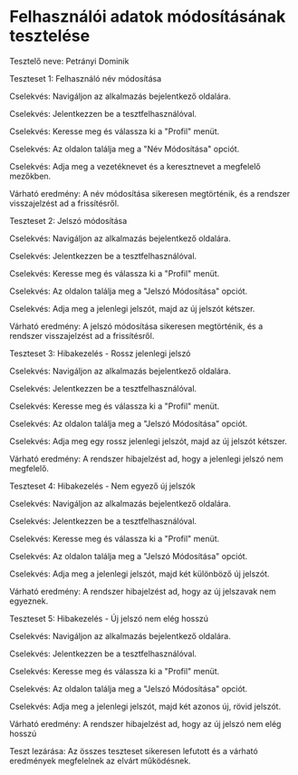 # Felhasználói adatok módosításának tesztelése


Tesztelő neve: Petrányi Dominik

Teszteset 1: Felhasználó név módosítása

Cselekvés: Navigáljon az alkalmazás bejelentkező oldalára.

Cselekvés: Jelentkezzen be a tesztfelhasználóval.

Cselekvés: Keresse meg és válassza ki a "Profil" menüt.

Cselekvés: Az oldalon találja meg a "Név Módosítása" opciót.

Cselekvés: Adja meg a vezetéknevet és a keresztnevet a megfelelő mezőkben.

Várható eredmény: A név módosítása sikeresen megtörténik, és a rendszer visszajelzést ad a frissítésről.




Teszteset 2: Jelszó módosítása

Cselekvés: Navigáljon az alkalmazás bejelentkező oldalára.

Cselekvés: Jelentkezzen be a tesztfelhasználóval.

Cselekvés: Keresse meg és válassza ki a "Profil" menüt.

Cselekvés: Az oldalon találja meg a "Jelszó Módosítása" opciót.

Cselekvés: Adja meg a jelenlegi jelszót, majd az új jelszót kétszer.

Várható eredmény: A jelszó módosítása sikeresen megtörténik, és a rendszer visszajelzést ad a frissítésről.




Teszteset 3: Hibakezelés - Rossz jelenlegi jelszó

Cselekvés: Navigáljon az alkalmazás bejelentkező oldalára.

Cselekvés: Jelentkezzen be a tesztfelhasználóval.

Cselekvés: Keresse meg és válassza ki a "Profil" menüt.

Cselekvés: Az oldalon találja meg a "Jelszó Módosítása" opciót.

Cselekvés: Adja meg egy rossz jelenlegi jelszót, majd az új jelszót kétszer.

Várható eredmény: A rendszer hibajelzést ad, hogy a jelenlegi jelszó nem megfelelő.




Teszteset 4: Hibakezelés - Nem egyező új jelszók

Cselekvés: Navigáljon az alkalmazás bejelentkező oldalára.

Cselekvés: Jelentkezzen be a tesztfelhasználóval.

Cselekvés: Keresse meg és válassza ki a "Profil" menüt.

Cselekvés: Az oldalon találja meg a "Jelszó Módosítása" opciót.

Cselekvés: Adja meg a jelenlegi jelszót, majd két különböző új jelszót.

Várható eredmény: A rendszer hibajelzést ad, hogy az új jelszavak nem egyeznek.


Teszteset 5: Hibakezelés - Új jelszó nem elég hosszú

Cselekvés: Navigáljon az alkalmazás bejelentkező oldalára.

Cselekvés: Jelentkezzen be a tesztfelhasználóval.

Cselekvés: Keresse meg és válassza ki a "Profil" menüt.

Cselekvés: Az oldalon találja meg a "Jelszó Módosítása" opciót.

Cselekvés: Adja meg a jelenlegi jelszót, majd két azonos új, rövid jelszót.

Várható eredmény: A rendszer hibajelzést ad, hogy az új jelszó nem elég hosszú



Teszt lezárása:
Az összes teszteset sikeresen lefutott és a várható eredmények megfelelnek az elvárt működésnek.